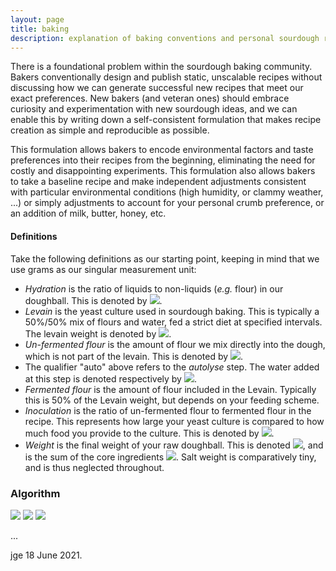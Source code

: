 ```yaml
---
layout: page
title: baking
description: explanation of baking conventions and personal sourdough recipes
---
```


There is a foundational problem within the sourdough baking community.  Bakers conventionally design and publish static, unscalable recipes without discussing how we can generate successful new recipes that meet our exact preferences. New bakers (and veteran ones) should embrace curiosity and experimentation with new sourdough ideas, and we can enable this by writing down a self-consistent formulation that makes recipe creation as simple and reproducible as possible.

This formulation allows bakers to encode environmental factors and taste preferences into their recipes from the beginning, eliminating the need for costly and disappointing experiments. This formulation also allows bakers to take a baseline recipe and make independent adjustments consistent with particular environmental conditions (high humidity, or clammy weather, ...) or simply adjustments to account for your personal crumb preference, or an addition of milk, butter, honey, etc. 

#### Definitions

Take the following definitions as our starting point, keeping in mind that we use grams as our singular measurement unit: 

- *Hydration* is the ratio of liquids to non-liquids (*e.g.* flour) in our doughball. This is denoted by <img src="https://render.githubusercontent.com/render/math?math=H">.
- *Levain* is the yeast culture used in sourdough baking. This is typically a 50%/50% mix of flours and water, fed a strict diet at specified intervals. The levain weight is denoted by <img src="https://render.githubusercontent.com/render/math?math=L">.
- *Un-fermented flour* is the amount of flour we mix directly into the dough, which is not part of the levain. This is denoted by <img src="https://render.githubusercontent.com/render/math?math=f_{auto}">. 
- The qualifier "auto" above refers to the *autolyse* step. The water added at this step is denoted respectively by <img src="https://render.githubusercontent.com/render/math?math=h_{auto}">.
- *Fermented flour* is the amount of flour included in the Levain. Typically this is 50% of the Levain weight, but depends on your feeding scheme.
- *Inoculation* is the ratio of un-fermented flour to fermented flour in the recipe. This represents how large your yeast culture is compared to how much food you provide to the culture. This is denoted by <img src="https://render.githubusercontent.com/render/math?math=I">.
 - *Weight* is the final weight of your raw doughball. This is denoted <img src="https://render.githubusercontent.com/render/math?math=W">, and is the sum of the core ingredients <img src="https://render.githubusercontent.com/render/math?math=W=f_{auto}%2Bh_{auto}%2BL">. Salt weight is comparatively tiny, and is thus neglected throughout.

### Algorithm

<img src="https://render.githubusercontent.com/render/math?math=f_{auto}=2W/(1%2BH)(1%2BI)">

<img src="https://render.githubusercontent.com/render/math?math=L=\frac{2IW}{(1%2BI)(1%2BH)}">

<img src="https://render.githubusercontent.com/render/math?math=L=2IW\div(1%2BI)(1%2BH)">

...



<!--# Caveats

<!--As a side note, I like to distinguish between *starter* and *levain*. My starter is my base sourdough culture, which I branch off when needed. This lives in my refrigerator, and is regularly removed for feeding. The levain is the yeast culture that is prepared for a specific bake, which begins from my starter, and is then fed on a regiment for a few days leading up to bake day. -->

jge 18 June 2021.
